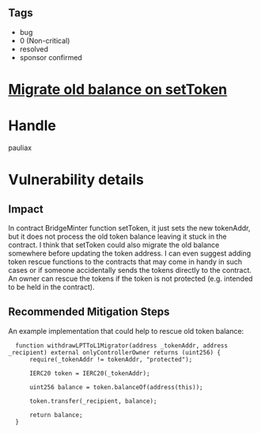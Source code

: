 ## Tags

- bug
- 0 (Non-critical)
- resolved
- sponsor confirmed

# [Migrate old balance on setToken](https://github.com/code-423n4/2022-01-livepeer-findings/issues/234) 

# Handle

pauliax


# Vulnerability details

## Impact
In contract BridgeMinter function setToken, it just sets the new tokenAddr, but it does not process the old token balance leaving it stuck in the contract. I think that setToken could also migrate the old balance somewhere before updating the token address.
I can even suggest adding token rescue functions to the contracts that may come in handy in such cases or if someone accidentally sends the tokens directly to the contract. An owner can rescue the tokens if the token is not protected (e.g. intended to be held in the contract).

## Recommended Mitigation Steps
An example implementation that could help to rescue old token balance:
```solidity
  function withdrawLPTToL1Migrator(address _tokenAddr, address _recipient) external onlyControllerOwner returns (uint256) {
      require(_tokenAddr != tokenAddr, "protected");

      IERC20 token = IERC20(_tokenAddr);

      uint256 balance = token.balanceOf(address(this));

      token.transfer(_recipient, balance);

      return balance;
  }
```

